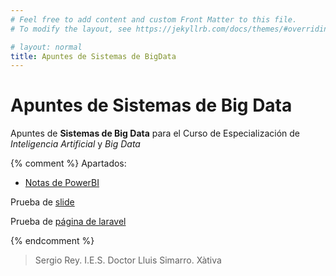 ```yaml
---
# Feel free to add content and custom Front Matter to this file.
# To modify the layout, see https://jekyllrb.com/docs/themes/#overriding-theme-defaults

# layout: normal
title: Apuntes de Sistemas de BigData
---
```


# Apuntes de **Sistemas de Big Data**

Apuntes de **Sistemas de Big Data**  para el Curso de Especialización de *Inteligencia Artificial* y *Big Data*

{% comment %} 
Apartados:

- [Notas de PowerBI](./PowerBI/)



Prueba de [slide](./md/es/slides/00.html)

Prueba de [página de laravel](./md/es/00.md)

{% endcomment %}

>Sergio Rey.
>I.E.S. Doctor Lluis Simarro.
>Xàtiva


